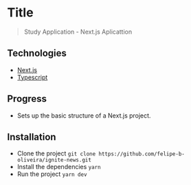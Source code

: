 # Title
> Study Application - Next.js Aplicattion

## Technologies

* [Next.js](https://nextjs.org/)
* [Typescript](https://www.typescriptlang.org/)

## Progress

* Sets up the basic structure of a Next.js project.

## Installation

* Clone the project `git clone https://github.com/felipe-b-oliveira/ignite-news.git`
* Install the dependencies `yarn`
* Run the project `yarn dev`